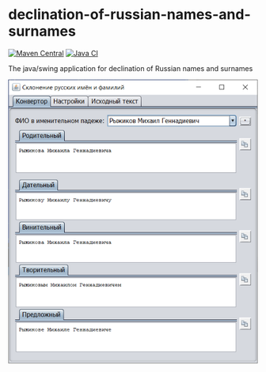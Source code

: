declination-of-russian-names-and-surnames
=========================================

[![Maven Central](https://img.shields.io/maven-central/v/com.github.javadev/declinationofnames.svg)](http://search.maven.org/#search%7Cga%7C1%7Cg%3A%22com.github.javadev%22%20AND%20a%3A%22declinationofnames%22)
[![Java CI](https://github.com/javadev/declination-of-russian-names-and-surnames/actions/workflows/maven.yml/badge.svg)](https://github.com/javadev/declination-of-russian-names-and-surnames/actions/workflows/maven.yml)

The java/swing application for declination of Russian names and surnames

[![Screen short](declination-of-names.png)](https://github.com/javadev/declination-of-russian-names-and-surnames/)

